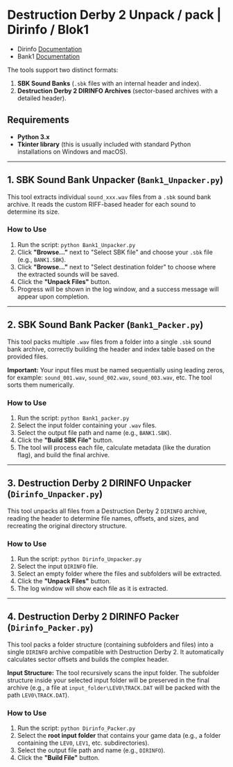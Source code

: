 # Destruction Derby 2 Unpack / pack | Dirinfo / Blok1

* Dirinfo [Documentation](https://github.com/zbirow/Destruction-Derby-2-Unpack/blob/main/Dirinfo.md)
* Bank1 [Documentation](https://github.com/zbirow/Destruction-Derby-2-Unpack/blob/main/Bank1.md)




The tools support two distinct formats:
1.  **SBK Sound Banks** (`.sbk` files with an internal header and index).
2.  **Destruction Derby 2 DIRINFO Archives** (sector-based archives with a detailed header).

## Requirements

*   **Python 3.x**
*   **Tkinter library** (this is usually included with standard Python installations on Windows and macOS).

---

## 1. SBK Sound Bank Unpacker (`Bank1_Unpacker.py`)

This tool extracts individual `sound_xxx.wav` files from a `.sbk` sound bank archive. It reads the custom RIFF-based header for each sound to determine its size.

### How to Use
1.  Run the script: `python Bank1_Unpacker.py`
2.  Click **"Browse..."** next to "Select SBK file" and choose your `.sbk` file (e.g., `BANK1.SBK`).
3.  Click **"Browse..."** next to "Select destination folder" to choose where the extracted sounds will be saved.
4.  Click the **"Unpack Files"** button.
5.  Progress will be shown in the log window, and a success message will appear upon completion.

---

## 2. SBK Sound Bank Packer (`Bank1_Packer.py`)

This tool packs multiple `.wav` files from a folder into a single `.sbk` sound bank archive, correctly building the header and index table based on the provided files.

**Important:** Your input files must be named sequentially using leading zeros, for example: `sound_001.wav`, `sound_002.wav`, `sound_003.wav`, etc. The tool sorts them numerically.

### How to Use
1.  Run the script: `python Bank1_packer.py`
2.  Select the input folder containing your `.wav` files.
3.  Select the output file path and name (e.g., `BANK1.SBK`).
4.  Click the **"Build SBK File"** button.
5.  The tool will process each file, calculate metadata (like the duration flag), and build the final archive.

---

## 3. Destruction Derby 2 DIRINFO Unpacker (`Dirinfo_Unpacker.py`)

This tool unpacks all files from a Destruction Derby 2 `DIRINFO` archive, reading the header to determine file names, offsets, and sizes, and recreating the original directory structure.

### How to Use
1.  Run the script: `python Dirinfo_Unpacker.py`
2.  Select the input `DIRINFO` file.
3.  Select an empty folder where the files and subfolders will be extracted.
4.  Click the **"Unpack Files"** button.
5.  The log window will show each file as it is extracted.

---

## 4. Destruction Derby 2 DIRINFO Packer (`Dirinfo_Packer.py`)

This tool packs a folder structure (containing subfolders and files) into a single `DIRINFO` archive compatible with Destruction Derby 2. It automatically calculates sector offsets and builds the complex header.

**Input Structure:** The tool recursively scans the input folder. The subfolder structure inside your selected input folder will be preserved in the final archive (e.g., a file at `input_folder\LEV0\TRACK.DAT` will be packed with the path `LEV0\TRACK.DAT`).

### How to Use
1.  Run the script: `python Dirinfo_Packer.py`
2.  Select the **root input folder** that contains your game data (e.g., a folder containing the `LEV0`, `LEV1`, etc. subdirectories).
3.  Select the output file path and name (e.g., `DIRINFO`).
4.  Click the **"Build File"** button.
